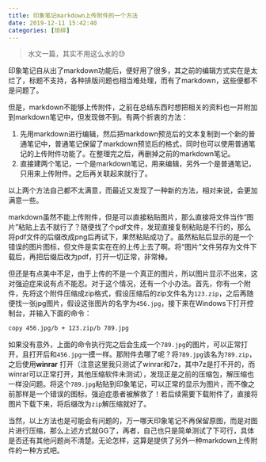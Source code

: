 ```yaml
---
title: 印象笔记markdown上传附件的一个方法
date: 2019-12-11 15:42:40
categories: [琐碎]
---
```


> 水文一篇，其实不用这么水的😓

印象笔记自从出了markdown功能后，便好用了很多，其之前的编辑方式实在是太烂了，标题不支持，各种排版问题也相当难处理，而有了markdown，这些便都不是问题了。

但是，markdown不能够上传附件，之前在总结东西时想把相关的资料也一并附加到markdown笔记中，但发现做不到。有两个折衷的方法：

1. 先用markdown进行编辑，然后把markdown预览后的文本复制到一个新的普通笔记中，普通笔记保留了markdown预览后的格式，同时也可以使用普通笔记的上传附件功能了。在整理完之后，再删掉之前的markdown笔记。
2. 直接建两个笔记，一个是markdown笔记，用来编辑，另外一个是普通笔记，只用来上传附件。之后再关联起来就行了。

以上两个方法自己都不太满意，而最近又发现了一种新的方法，相对来说，会更加满意一些。

markdown虽然不能上传附件，但是可以直接粘贴图片，那么直接将文件当作“图片”粘贴上去不就行了？随便找了个pdf文件，发现直接复制粘贴是不行的，那么将pdf文件的后缀改成png后再试下，果然粘贴成功了。虽然粘贴后显示的是一个错误的图片图标，但文件是实实在在的上传上去了啊。将“图片”文件另存为文件下载后，再把后缀后改为pdf，打开一切正常，非常棒。

但还是有点美中不足，由于上传的不是一个真正的图片，所以图片显示不出来，这对强迫症来说有点不能忍。对于这个情况，还有一个小办法。首先，你有一个附件，先将这个附件压缩成zip格式，假设压缩后的zip文件名为`123.zip`，之后再随便找一张jpg图片，假设这张图片的名字为`456.jpg`，接下来在Windows下打开控制台，并输入下面的命令：

```bash
copy 456.jpg/b + 123.zip/b 789.jpg
```

如果没有意外，上面的命令执行完之后会生成一个`789.jpg`的图片，可以正常打开，且打开后和`456.jpg`一摸一样。那附件去哪了呢？将`789.jpg`该名为`789.zip`，之后使用**winrar** 打开（注意这里我只测试了winrar和7z，其中7z是打不开的，而winrar可以正常打开，其他压缩软件未测试），发现正是之前的压缩包，解压缩也一样没问题。将这个`789.jpg`粘贴到印象笔记，可以正常的显示为图片，而不像之前那样是一个错误的图标，强迫症患者被解救了！若后续需要下载附件了，直接将图片下载下来，将后缀改为`zip`解压缩就好了。

当然，以上方法也是可能会有问题的，万一哪天印象笔记不再保留原图，而是对图片进行压缩，那么上述方式就GG了，再者，自己也只是简单测试了下可行，具体是否还有其他问题尚不清楚。无论怎样，这算是提供了另外一种markdown上传附件的一种方式吧。